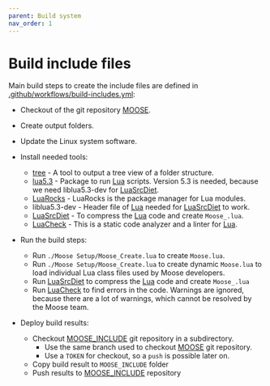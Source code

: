 ```yaml
---
parent: Build system
nav_order: 1
---
```


# Build include files

Main build steps to create the include files are defined in [.github/workflows/build-includes.yml]:

- Checkout of the git repository [MOOSE].
- Create output folders.
- Update the Linux system software.
- Install needed tools:
    - [tree] - A tool to output a tree view of a folder structure.
    - [lua5.3] - Package to run [Lua] scripts. Version 5.3 is needed, because we
      need liblua5.3-dev for [LuaSrcDiet].
    - [LuaRocks] - LuaRocks is the package manager for Lua modules.
    - liblua5.3-dev - Header file of [Lua] needed for [LuaSrcDiet] to work.
    - [LuaSrcDiet] - To compress the [Lua] code and create `Moose_.lua`.
    - [LuaCheck] - This is a static code analyzer and a linter for [Lua].

- Run the build steps:
    - Run `./Moose Setup/Moose_Create.lua` to create `Moose.lua`.
    - Run `./Moose Setup/Moose_Create.lua` to create dynamic `Moose.lua` to
      load individual Lua class files used by Moose developers.
    - Run [LuaSrcDiet] to compress the [Lua] code and create `Moose_.lua`
    - Run [LuaCheck] to find errors in the code. Warnings are ignored, because
      there are a lot of warnings, which cannot be resolved by the Moose team.

- Deploy build results:
    - Checkout [MOOSE_INCLUDE] git repository in a subdirectory.
        - Use the same branch used to checkout [MOOSE] git repository.
        - Use a `TOKEN` for checkout, so a `push` is possible later on.
    - Copy build result to `MOOSE_INCLUDE` folder
    - Push results to [MOOSE_INCLUDE] repository

[.github/workflows/build-includes.yml]: https://github.com/FlightControl-Master/MOOSE/blob/master/.github/workflows/build-includes.yml
[tree]: https://wiki.ubuntuusers.de/tree/
[lua5.3]: https://www.lua.org/manual/5.3/
[LuaRocks]: https://luarocks.org/
[LuaCheck]: https://github.com/mpeterv/luacheck
[MOOSE]: https://github.com/FlightControl-Master/MOOSE
[MOOSE_INCLUDE]: https://github.com/FlightControl-Master/MOOSE_INCLUDE
[LuaSrcDiet]: https://github.com/jirutka/luasrcdiet
[Lua]: https://www.lua.org/

